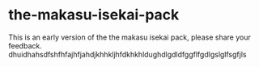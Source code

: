 # the-makasu-isekai-pack
This is an early version of the the makasu isekai pack, please share your feedback.
dhuidhahsdfshfhfajhfjahdjkhhkljhfdkhkhldughdlgdldfggflfgdlgslglfsgfjls
